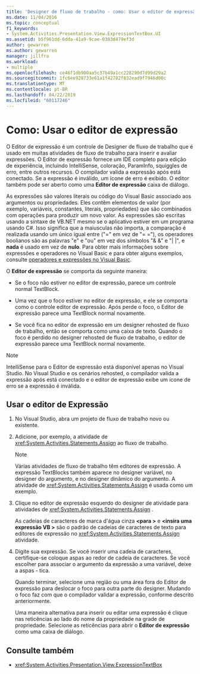 ```yaml
---
title: 'Designer de fluxo de trabalho - como: Usar o editor de expressão'
ms.date: 11/04/2016
ms.topic: conceptual
f1_keywords:
- System.Activities.Presentation.View.ExpressionTextBox.UI
ms.assetid: b5f961dd-6dda-41a9-9cae-0383d479ef3d
author: gewarren
ms.author: gewarren
manager: jillfra
ms.workload:
- multiple
ms.openlocfilehash: ce46f1db900aa5c37b49a1cc228290d7d99d29a2
ms.sourcegitcommit: 1fc6ee928733e61a1f42782f832ead9f7946d00c
ms.translationtype: MT
ms.contentlocale: pt-BR
ms.lasthandoff: 04/22/2019
ms.locfileid: "60117246"
---
```

# <a name="how-to-use-the-expression-editor"></a>Como: Usar o editor de expressão

O Editor de expressão é um controle de Designer de fluxo de trabalho que é usado em muitas atividades de fluxo de trabalho para inserir e avaliar expressões. O Editor de expressão fornece um IDE completo para edição de experiência, incluindo IntelliSense, coloração, ParamInfo, squiggles de erro, entre outros recursos. O compilador valida a expressão após está conectado. Se a expressão é inválido, um ícone de erro é exibido. O editor também pode ser aberto como uma **Editor de expressão** caixa de diálogo.

As expressões são valores literais ou código do Visual Basic associado aos argumentos ou propriedades. Eles contêm elementos de valor (por exemplo, variáveis, constantes, literais, propriedades) que são combinados com operações para produzir um novo valor. As expressões são escritas usando a sintaxe de VB.NET mesmo se o aplicativo estiver em um programa usando C#. Isso significa que a maiusculas não importa, a comparação é realizada usando um único igual entre ("=" em vez de "= ="), os operadores boolianos são as palavras "e" e "ou" em vez dos símbolos "& &" e "| |", e **nada** é usado em vez de **nulo**. Para obter mais informações sobre expressões e operadores no Visual Basic e para obter alguns exemplos, consulte [operadores e expressões no Visual Basic](/previous-versions/visualstudio/visual-studio-2010/a1w3te48(v=vs.100)).

O **Editor de expressão** se comporta da seguinte maneira:

- Se o foco não estiver no editor de expressão, parece um controle normal TextBlock.

- Uma vez que o foco estiver no editor de expressão, e ele se comporta como o controle editor de expressão. Após perde o foco, o Editor de expressão parece uma TextBlock normal novamente.

- Se você fica no editor de expressão em um designer rehosted de fluxo de trabalho, então se comporta como uma caixa de texto. Quando o foco é perdido no designer rehosted de fluxo de trabalho, o editor de expressão parece uma TextBlock normal novamente.

> [!NOTE]
> IntelliSense para o Editor de expressão está disponível apenas no Visual Studio. No Visual Studio e os cenários rehosted, o compilador valida a expressão após está conectado e o editor de expressão exibe um ícone de erro se a expressão é inválida.

## <a name="use-the-expression-editor"></a>Usar o editor de Expressão

1. No Visual Studio, abra um projeto de fluxo de trabalho novo ou existente.

2. Adicione, por exemplo, a atividade de <xref:System.Activities.Statements.Assign> ao fluxo de trabalho.

    > [!NOTE]
    > Várias atividades de fluxo de trabalho têm editores de expressão. A expressão TextBlocks também aparece no designer variável, no designer do argumento, e no designer dinâmico do argumento. A atividade de <xref:System.Activities.Statements.Assign> é usada como um exemplo.

3. Clique no editor de expressão esquerdo do designer de atividade para atividades de <xref:System.Activities.Statements.Assign> .

     As cadeias de caracteres de marca d'água cinza  **\<para >** e  **\<insira uma expressão VB >** são o padrão de cadeias de caracteres de texto para editores de expressão no <xref:System.Activities.Statements.Assign> atividade.

4. Digite sua expressão. Se você inserir uma cadeia de caracteres, certifique-se coloque aspas ao redor de cadeia de caracteres. Se você escolher para associar o argumento da expressão a uma variável, deixe a aspas - tica.

     Quando terminar, selecione uma região ou uma área fora do Editor de expressão para deslocar o foco para outra parte do designer. Mudando o foco faz com que o compilador validar a expressão, conforme descrito anteriormente.

     Uma maneira alternativa para inserir ou editar uma expressão é clique nas reticências ao lado do nome da propriedade na grade de propriedade. Selecione as reticências para abrir o **Editor de expressão** como uma caixa de diálogo.

## <a name="see-also"></a>Consulte também

- <xref:System.Activities.Presentation.View.ExpressionTextBox>